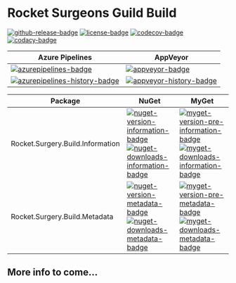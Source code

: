 # Rocket Surgeons Guild Build

<!-- badges -->
[![github-release-badge]][github-release]
[![license-badge]][license]
[![codecov-badge]][codecov]
[![codacy-badge]][codacy]
<!-- badges -->

<!-- history badges -->
| Azure Pipelines | AppVeyor |
| ----- | ------------------ |
| [![azurepipelines-badge]][azurepipelines] | [![appveyor-badge]][appveyor] |
| [![azurepipelines-history-badge]][azurepipelines-history] | [![appveyor-history-badge]][appveyor] |
<!-- history badges -->

<!-- nuget packages -->
| Package | NuGet | MyGet |
| ------- | ----- | ----- |
| Rocket.Surgery.Build.Information | [![nuget-version-information-badge]![nuget-downloads-information-badge]][nuget-information] | [![myget-version-pre-information-badge]][myget-metadata][![myget-downloads-information-badge]][myget-information] |
| Rocket.Surgery.Build.Metadata | [![nuget-version-metadata-badge]][nuget-metadata][![nuget-downloads-metadata-badge]][nuget-metadata] | [![myget-version-pre-metadata-badge]][myget-metadata][![myget-downloads-metadata-badge]][myget-metadata]
<!-- nuget packages -->

## More info to come...

<!-- generated references -->
[codecov]: https://codecov.io/gh/RocketSurgeonsGuild/Build
[codecov-badge]: https://img.shields.io/codecov/c/github/RocketSurgeonsGuild/Build.svg?color=E03997&label=codecov&logo=codecov&logoColor=E03997&style=flat "Codecov"

[azurepipelines]: https://rocketsurgeonsguild.visualstudio.com/Libraries/_build/latest?definitionId=5&branchName=master
[azurepipelines-badge]: https://img.shields.io/azure-devops/build/RocketSurgeonsGuild/Libraries/5.svg?color=98C6FF&label=azure%20pipelines&logo=azuredevops&logoColor=98C6FF&style=flat "Azure Pipelines"

[azurepipelines-history]: https://rocketsurgeonsguild.visualstudio.com/Libraries/_build?definitionId=5&branchName=master
[azurepipelines-history-badge]: https://buildstats.info/azurepipelines/chart/RocketSurgeonsGuild/Libraries/5?includeBuildsFromPullRequest=false "Azure Pipelines History"

[appveyor-history]: https://ci.appveyor.com/project/RocketSurgeonsGuild/Build/history
[appveyor-history-badge]: https://buildstats.info/appveyor/chart/RocketSurgeonsGuild/Build?includeBuildsFromPullRequest=false "AppVeyor History"

[appveyor]: https://ci.appveyor.com/project/RocketSurgeonsGuild/Build
[appveyor-badge]: https://img.shields.io/appveyor/ci/RocketSurgeonsGuild/Build.svg?color=00b3e0&label=appveyor&logo=appveyor&logoColor=00b3e0&style=flat "AppVeyor"

[codacy]: https://www.codacy.com/app/RocketSurgeonsGuild/Build
[codacy-badge]: https://api.codacy.com/project/badge/Grade/b29e0b29ee834b9ba52c07042aee41cf "Codacy"

[license]: https://github.com/RocketSurgeonsGuild/Build/blob/master/LICENSE
[license-badge]: https://img.shields.io/github/license/RocketSurgeonsGuild/Build.svg?style=flat

[github-release]: https://github.com/RocketSurgeonsGuild/Build/releases/latest
[github-release-badge]: https://img.shields.io/github/release/RocketSurgeonsGuild/Build.svg?logo=github&style=flat

[nuget-information]: https://www.nuget.org/packages/Rocket.Surgery.Build.Information/
[nuget-metadata]: https://www.nuget.org/packages/Rocket.Surgery.Build.Metadata/
[myget-information]: https://www.myget.org/feed/rocket-surgeons-guild/package/nuget/Rocket.Surgery.Build.Information
[myget-metadata]: https://www.nuget.org/packages/Rocket.Surgery.Build.Metadata/
[nuget-downloads-information-badge]: https://img.shields.io/nuget/dt/Rocket.Surgery.Build.Information.svg?color=004880&logo=nuget&style=flat-square "Rocket.Surgery.Build.Metadata"
[nuget-downloads-metadata-badge]: https://img.shields.io/nuget/dt/Rocket.Surgery.Build.Metadata.svg?color=004880&logo=nuget&style=flat-square "Rocket.Surgery.Build.Metadata"
[myget-downloads-information-badge]: https://img.shields.io/myget/rocket-surgeons-guild/dt/Rocket.Surgery.Build.Information.svg?color=aaaa00&logo=nuget&logoColor=aaaa00&style=flat-square "MyGet: Rocket.Surgery.Build.Information"
[myget-downloads-metadata-badge]: https://img.shields.io/myget/rocket-surgeons-guild/dt/Rocket.Surgery.Build.Metadata.svg?color=aaaa00&logo=nuget&logoColor=aaaa00&style=flat-square "MyGet: Rocket.Surgery.Build.Metadata"
[nuget-version-information-badge]: https://img.shields.io/nuget/v/Rocket.Surgery.Build.Information.svg?color=004880&logo=nuget&style=flat-square "Rocket.Surgery.Build.Metadata"
[nuget-version-metadata-badge]: https://img.shields.io/nuget/v/Rocket.Surgery.Build.Metadata.svg?color=004880&logo=nuget&style=flat-square "Rocket.Surgery.Build.Metadata"
[myget-version-pre-information-badge]: https://img.shields.io/myget/rocket-surgeons-guild/vpre/Rocket.Surgery.Build.Information.svg?color=aaaa00&label=myget&logo=nuget&logoColor=aaaa00&style=flat-square "MyGet: Rocket.Surgery.Build.Information"
[myget-version-pre-metadata-badge]: https://img.shields.io/myget/rocket-surgeons-guild/vpre/Rocket.Surgery.Build.Metadata.svg?color=aaaa00&label=myget&logo=nuget&logoColor=aaaa00&style=flat-square "MyGet: Rocket.Surgery.Build.Metadata"
<!-- generated references -->

<!-- nuke-data
github:
  owner: RocketSurgeonsGuild
  repository: Build
azurepipelines:
  account: rocketsurgeonsguild
  teamproject: Libraries
  builddefinition: 5
appveyor:
  account: RocketSurgeonsGuild
  build: Build
myget:
  account: rocket-surgeons-guild
codeacy:
  project: b29e0b29ee834b9ba52c07042aee41cf
-->